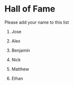 # Hall of Fame
Please add your name to this list

1. Jose
2. Alex
3. Benjamin
4. Nick
5. Matthew

6. Ethan
